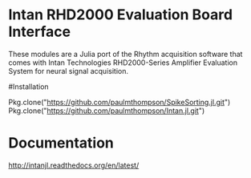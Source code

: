 # Intan RHD2000 Evaluation Board Interface

These modules are a Julia port of the Rhythm acquisition software that comes with Intan Technologies 
RHD2000-Series Amplifier Evaluation System for neural signal acquisition. 

#Installation

Pkg.clone("https://github.com/paulmthompson/SpikeSorting.jl.git") <br>
Pkg.clone("https://github.com/paulmthompson/Intan.jl.git")

# Documentation

http://intanjl.readthedocs.org/en/latest/

